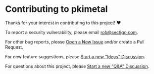 # Contributing to pkimetal

Thanks for your interest in contributing to this project! ❤️

To report a security vulnerability, please email rob@sectigo.com.

For other bug reports, please [Open a New Issue](https://github.com/pkimetal/pkimetal/issues/new) and/or create a Pull Request.

For new feature suggestions, please [Start a new "Ideas" Discussion](https://github.com/pkimetal/pkimetal/discussions/new?category=ideas).

For questions about this project, please [Start a new "Q&A" Discussion](https://github.com/pkimetal/pkimetal/discussions/new?category=q-a).
